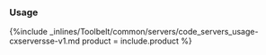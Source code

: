 


### Usage

{%include _inlines/Toolbelt/common/servers/code_servers_usage-cxserversse-v1.md  product = include.product %}
